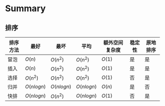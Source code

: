 # Summary

## 排序

| 排序方法 | 最好       | 最坏       | 平均       | 额外空间复杂度 | 稳定性 | 原地排序 |
| -------- | ---------- | ---------- | ---------- | -------------- | ------ | -------- |
| 冒泡     | $O(n)$     | $O(n^2)$   | $O(n^2)$   | $O(1)$         | 是     | 是       |
| 插入     | $O(n)$     | $O(n^2)$   | $O(n^2)$   | $O(1)$         | 是     | 是       |
| 选择     | $O(n^2)$   | $O(n^2)$   | $O(n^2)$   | $O(1)$         | 否     | 是       |
| 归并     | $O(nlogn)$ | $O(nlogn)$ | $O(nlogn)$ | $O(n)$         | 是     | 否       |
| 快排     | $O(nlogn)$ | $O(n^2)$   | $O(nlogn)$ | $O(1)$         | 否     | 是       |


